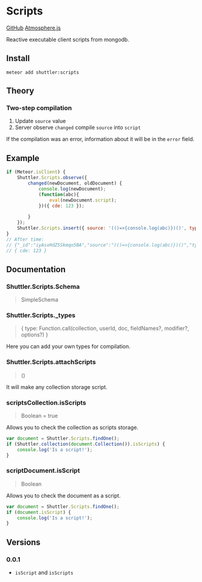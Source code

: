 # Scripts

[GitHub](https://github.com/meteor-shuttler/scripts) [Atmosphere.js](atmospherejs.com/shuttler/scripts)

Reactive executable client scripts from mongodb.

## Install

```
meteor add shuttler:scripts
```

## Theory

### Two-step compilation

1. Update `source` value
2. Server observe `changed` compile `source` into `script`

If the compilation was an error, information about it will be in the `error` field.

## Example

```js
if (Meteor.isClient) {
	Shuttler.Scripts.observe({
		changed(newDocument, oldDocument) {
			console.log(newDocument);
			(function(abc){
				eval(newDocument.script);
			})({ cde: 123 });
			
		}
	});
	Shuttler.Scripts.insert({ source: '(()=>{console.log(abc)})()', type: 'js' });
}
// After time:
// {"_id":"iyAsxHdZ5Skmqo5BA","source":"(()=>{console.log(abc)})()","type":"js","script":"(function () {↵  console.log(abc);↵})();"}
// { cde: 123 }
```

## Documentation

### Shuttler.Scripts.Schema
> SimpleSchema

### Shuttler.Scripts._types
> { type: Function.call(collection, userId, doc, fieldNames?, modifier?, options?) }

Here you can add your own types for compilation.

### Shuttler.Scripts.attachScripts
> ()

It will make any collection storage script.

### scriptsCollection.isScripts
> Boolean = true

Allows you to check the collection as scripts storage.

```js
var document = Shuttler.Scripts.findOne();
if (Shuttler.collection(document.Collection()).isScripts) {
	console.log('Is a script!');
}
```

### scriptDocument.isScript
> Boolean

Allows you to check the document as a script.

```js
var document = Shuttler.Scripts.findOne();
if (document.isScript) {
	console.log('Is a script!');
}
```

## Versions

### 0.0.1
* `isScript` and `isScripts`